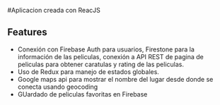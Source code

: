 #Aplicacion creada con ReacJS
## Features
- Conexión con Firebase Auth para usuarios, Firestone para la información de las peliculas, conexión a API REST de pagina de peliculas para obtener caratulas y rating de las peliculas.
- Uso de Redux para manejo de estados globales.
- Google maps api para mostrar el nombre del lugar desde donde se conecta usando geocoding
- GUardado de peliculas favoritas en Firebase
